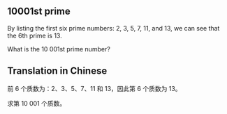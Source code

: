 ## 10001st prime

By listing the first six prime numbers: 2, 3, 5, 7, 11, and 13, we can see that the 6th prime is 13.

What is the 10 001st prime number?

## Translation in Chinese

前 6 个质数为：2、3、5、7、11 和 13，因此第 6 个质数为 13。

求第 10 001 个质数。

